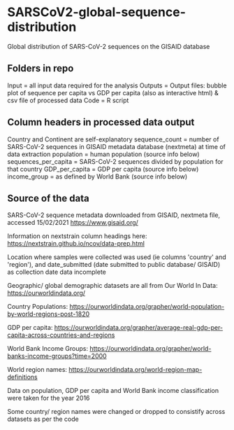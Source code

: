 # SARSCoV2-global-sequence-distribution
Global distribution of SARS-CoV-2 sequences on the GISAID database

## Folders in repo
Input = all input data required for the analysis
Outputs = Output files: bubble plot of sequence per capita vs GDP per capita (also as interactive html) & csv file of processed data
Code = R script

## Column headers in processed data output
Country and Continent are self-explanatory
sequence_count = number of SARS-CoV-2 sequences in GISAID metadata database (nextmeta) at time of data extraction
population = human population (source info below)
sequences_per_capita = SARS-CoV-2 sequences divided by population for that country
GDP_per_capita = GDP per capita (source info below)
income_group = as defined by World Bank (source info below)

## Source of the data
SARS-CoV-2 sequence metadata downloaded from GISAID, nextmeta file, accessed 15/02/2021
https://www.gisaid.org/

Information on nextstrain column headings here:
https://nextstrain.github.io/ncov/data-prep.html

Location where samples were collected was used (ie columns 'country' and 'region'), and date_submitted (date submitted to public database/ GISAID) as collection date data incomplete

Geographic/ global demographic datasets are all from Our World In Data:
https://ourworldindata.org/

Country Populations:
https://ourworldindata.org/grapher/world-population-by-world-regions-post-1820

GDP per capita:
https://ourworldindata.org/grapher/average-real-gdp-per-capita-across-countries-and-regions

World Bank Income Groups:
https://ourworldindata.org/grapher/world-banks-income-groups?time=2000

World region names:
https://ourworldindata.org/world-region-map-definitions

Data on population, GDP per capita and World Bank income classification were taken for the year 2016

Some country/ region names were changed or dropped to consistify across datasets as per the code
